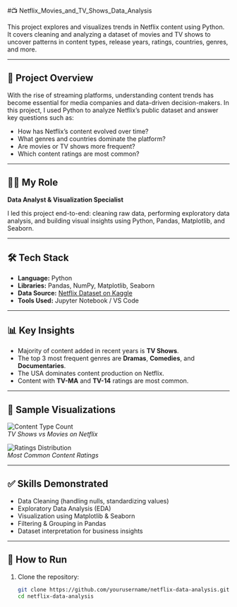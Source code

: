 #📺  Netflix_Movies_and_TV_Shows_Data_Analysis


This project explores and visualizes trends in Netflix content using Python. It covers cleaning and analyzing a dataset of movies and TV shows to uncover patterns in content types, release years, ratings, countries, genres, and more.

---

## 📌 Project Overview

With the rise of streaming platforms, understanding content trends has become essential for media companies and data-driven decision-makers. In this project, I used Python to analyze Netflix’s public dataset and answer key questions such as:

- How has Netflix’s content evolved over time?
- What genres and countries dominate the platform?
- Are movies or TV shows more frequent?
- Which content ratings are most common?

---

## 👩‍💻 My Role

**Data Analyst & Visualization Specialist**

I led this project end-to-end: cleaning raw data, performing exploratory data analysis, and building visual insights using Python, Pandas, Matplotlib, and Seaborn.

---

## 🛠 Tech Stack

- **Language:** Python  
- **Libraries:** Pandas, NumPy, Matplotlib, Seaborn  
- **Data Source:** [Netflix Dataset on Kaggle](https://www.kaggle.com/datasets/shivamb/netflix-shows)  
- **Tools Used:** Jupyter Notebook / VS Code  

---

## 📊 Key Insights

- Majority of content added in recent years is **TV Shows**.
- The top 3 most frequent genres are **Dramas**, **Comedies**, and **Documentaries**.
- The USA dominates content production on Netflix.
- Content with **TV-MA** and **TV-14** ratings are most common.

---


## 📸 Sample Visualizations

![Content Type Count](images/content_type_bar.png)  
*TV Shows vs Movies on Netflix*

![Ratings Distribution](images/ratings_pie.png)  
*Most Common Content Ratings*

---

## ✅ Skills Demonstrated

- Data Cleaning (handling nulls, standardizing values)
- Exploratory Data Analysis (EDA)
- Visualization using Matplotlib & Seaborn
- Filtering & Grouping in Pandas
- Dataset interpretation for business insights

---

## 🚀 How to Run

1. Clone the repository:
   ```bash
   git clone https://github.com/yourusername/netflix-data-analysis.git
   cd netflix-data-analysis


